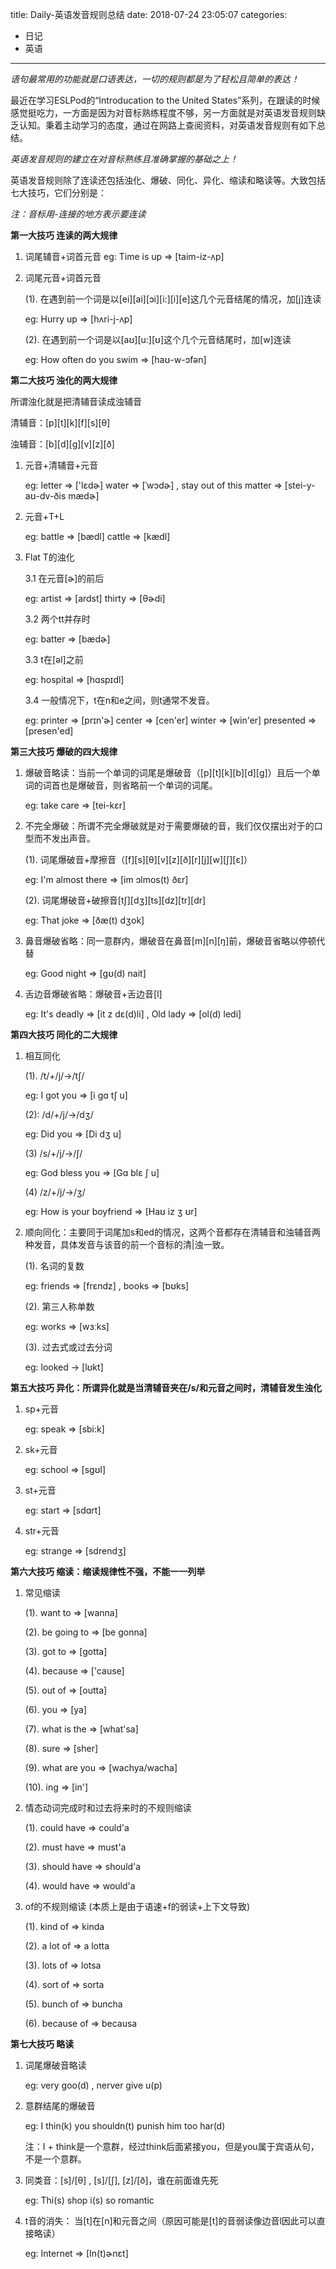 title: Daily-英语发音规则总结
date: 2018-07-24 23:05:07
categories:
- 日记
- 英语

---

*语句最常用的功能就是口语表达，一切的规则都是为了轻松且简单的表达！*

最近在学习ESLPod的“Introducation to the United States”系列，在跟读的时候感觉挺吃力，一方面是因为对音标熟练程度不够，另一方面就是对英语发音规则缺乏认知。秉着主动学习的态度，通过在网路上查阅资料，对英语发音规则有如下总结。

*英语发音规则的建立在对音标熟练且准确掌握的基础之上！*

英语发音规则除了连读还包括浊化、爆破、同化、异化、缩读和略读等。大致包括七大技巧，它们分别是：

*注：音标用-连接的地方表示要连读*

**第一大技巧 连读的两大规律**

1. 词尾辅音+词首元音
	eg: Time is up => [taim-iz-ʌp]
	
2. 词尾元音+词首元音
	
	(1). 在遇到前一个词是以[ei][ai][ɔi][i:][i][e]这几个元音结尾的情况，加[j]连读
	
	eg: Hurry up => [hʌri-j-ʌp]

	(2). 在遇到前一个词是以[aʊ][u:][ʊ]这个几个元音结尾时，加[w]连读
	
	eg: How often do you swim => [haʊ-w-ɔfən]

**第二大技巧 浊化的两大规律**

所谓浊化就是把清辅音读成浊辅音

清辅音：[p][t][k][f][s][θ]

浊辅音：[b][d][g][v][z][ð]

1. 元音+清辅音+元音
	
	eg: letter => ['lɛdɚ]  water => [ˈwɔdɚ] , stay out of this matter => [stei-y-aʊ-dv-ðis mædɚ]
	
2. 元音+T+L

	eg: battle => [bædl] cattle => [kædl]
	
3. Flat T的浊化
	
	3.1 在元音[ɚ]的前后
	
	eg: artist => [ardst]  thirty => [θɚdi]
	
	3.2 两个tt并存时
	
	eg: batter => [bædɚ]
	
	3.3 t在[əl]之前
	
	eg: hospital => [hɑspɪdl]
	
	3.4 一般情况下，t在n和e之间，则t通常不发音。
	
	eg: printer => [prɪn'ɚ]  center => [cen'er] 
		 winter => [win'er]   presented => [presen'ed]
		
**第三大技巧 爆破的四大规律**

1. 爆破音略读：当前一个单词的词尾是爆破音（[p][t][k][b][d][g]）且后一个单词的词首也是爆破音，则省略前一个单词的词尾。
	
	eg: take care => [tei-kɛr]
	
2. 不完全爆破：所谓不完全爆破就是对于需要爆破的音，我们仅仅摆出对于的口型而不发出声音。

	(1). 词尾爆破音+摩擦音（[f][s][θ][v][z][ð][r][j][w][ʃ][ɛ]）
		
	eg: I'm almost there => [im ɔlmos(t) ðɛr]
		
	(2). 词尾爆破音+破擦音[tʃ][dʒ][ts][dz][tr][dr]

	eg: That joke => [ðæ(t) dʒok]
		
 3. 鼻音爆破省略：同一意群内，爆破音在鼻音[m][n][ŋ]前，爆破音省略以停顿代替

	eg: Good night => [gʊ(d) nait]
	
 4. 舌边音爆破省略：爆破音+舌边音[l]
 
 	eg: It's deadly => [it z dɛ(d)li] , Old lady => [ol(d) ledi]
 
	
**第四大技巧 同化的二大规律**

1. 相互同化
	
	(1). /t/+/j/->/tʃ/
		
	eg: I got you => [i gɑ tʃ u]
	
	(2): /d/+/j/->/dʒ/
	
	eg: Did you => [Di dʒ u]
	
	(3) /s/+/j/->/ʃ/
	
	eg: God bless you => [Gɑ blɛ ʃ u]
	
	(4) /z/+/j/->/ʒ/ 
	
	eg: How is your boyfriend => [Haʊ iz ʒ ʊr]
	
2. 顺向同化：主要同于词尾加s和ed的情况，这两个音都存在清辅音和浊辅音两种发音，具体发音与该音的前一个音标的清|浊一致。

	(1). 名词的复数
	
	eg: friends => [frɛndz] , books => [bʊks]
	
	(2). 第三人称单数
	
	eg: works => [wɜːks]
	
	(3). 过去式或过去分词
	
	eg: looked -> [lʊkt]
	
**第五大技巧 异化：所谓异化就是当清辅音夹在/s/和元音之间时，清辅音发生浊化**
	
1. sp+元音
	
	eg: speak => [sbi:k]
	
2. sk+元音
	
	eg: school => [sgʊl]
	
3. st+元音
	
	eg: start => [sdɑrt]
	
4. str+元音
	
	eg: strange => [sdrendʒ]
	
**第六大技巧 缩读：缩读规律性不强，不能一一列举**

1. 常见缩读

	(1). want to => [wanna]
	
	(2). be going to => [be gonna]
	
	(3). got to => [gotta]
	
	(4). because => ['cause]
	
	(5). out of => [outta]
	
	(6). you => [ya]
	
	(7). what is the => [what'sa]
	
	(8). sure => [sher]
	
	(9). what are you => [wachya/wacha]
	
	(10). ing => [in']
	
2. 情态动词完成时和过去将来时的不规则缩读

	(1). could have => could'a
	
	(2). must have => must'a
	
	(3). should have => should'a
	
	(4). would have => would'a
	
3. of的不规则缩读 (本质上是由于语速+f的弱读+上下文导致)

	(1). kind of => kinda
	
	(2). a lot of => a lotta
	
	(3). lots of => lotsa
	
	(4). sort of => sorta
	
	(5). bunch of => buncha
	
	(6). because of => becausa
	
**第七大技巧 略读**

1. 词尾爆破音略读
	
	eg: very goo(d) , nerver give u(p)
	
2. 意群结尾的爆破音

	eg: I thin(k) you shouldn(t) punish him too har(d)
	 
	注：I + think是一个意群，经过think后面紧接you，但是you属于宾语从句，不是一个意群。 
	
3. 同类音：[s]/[θ] , [s]/[ʃ], [z]/[ð]，谁在前面谁先死

	eg: Thi(s) shop i(s) so romantic 
	
4. t音的消失： 当[t]在[n]和元音之间（原因可能是[t]的音弱读像边音l因此可以直接略读）
	
	eg: Internet => [In(t)ɚnɛt] 
	